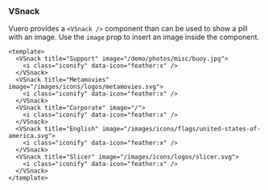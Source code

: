 ### VSnack

Vuero provides a `<VSnack />` component than can be used to show a
pill with an image. Use the `image` prop to insert
an image inside the component.

<!--code-->

```vue
<template>
  <VSnack title="Support" image="/demo/photos/misc/buoy.jpg">
    <i class="iconify" data-icon="feather:x" />
  </VSnack>
  <VSnack title="Metamovies" image="/images/icons/logos/metamovies.svg">
    <i class="iconify" data-icon="feather:x" />
  </VSnack>
  <VSnack title="Corporate" image="/">
    <i class="iconify" data-icon="feather:x" />
  </VSnack>
  <VSnack title="English" image="/images/icons/flags/united-states-of-america.svg">
    <i class="iconify" data-icon="feather:x" />
  </VSnack>
  <VSnack title="Slicer" image="/images/icons/logos/slicer.svg">
    <i class="iconify" data-icon="feather:x" />
  </VSnack>
</template>
```

<!--/code-->

<!--example-->

<div class="snacks">
  <VSnack title="Support" image="/demo/photos/misc/buoy.jpg">
    <i class="iconify" data-icon="feather:x"></i>
  </VSnack>
  <VSnack title="Metamovies" image="/images/icons/logos/metamovies.svg">
    <i class="iconify" data-icon="feather:x"></i>
  </VSnack>
  <VSnack title="Corporate" image="/">
    <i class="iconify" data-icon="feather:x"></i>
  </VSnack>
  <VSnack title="English" image="/images/icons/flags/united-states-of-america.svg">
    <i class="iconify" data-icon="feather:x"></i>
  </VSnack>
  <VSnack title="Slicer" image="/images/icons/logos/slicer.svg">
    <i class="iconify" data-icon="feather:x"></i>
  </VSnack>
</div>

<!--/example-->

